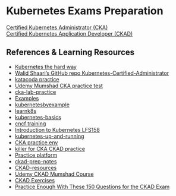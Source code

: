 # Kubernetes Exams Preparation
[Certified Kubernetes Administrator (CKA)](CKA.md)<br>
[Certified Kubernetes Application Developer (CKAD)](CKAD.md)

 ## References & Learning Resources
- [Kubernetes the hard way](https://github.com/kelseyhightower/kubernetes-the-hard-way )<br>
- [Walid Shaari’s GitHub repo Kubernetes-Certified-Administrator](https://github.com/walidshaari/Kubernetes-Certified-Administrator)<br>
- [katacoda practice](https://www.katacoda.com/courses/kubernetes)<br>
- [Udemy Mumshad CKA practice test](https://www.udemy.com/course/certified-kubernetes-administrator-with-practice-tests/)<br>
- [cka-lab-practice](https://github.com/stretchcloud/cka-lab-practice)<br>
- [Examples](https://github.com/kubernetes-up-and-running/examples)<br>
- [kubernetesbyexample](https://kubernetesbyexample.com/)<br>
- [learnk8s](https://learnk8s.io/academy)<br>
- [kubernetes-basics](https://kubernetes.io/docs/tutorials/kubernetes-basics/)<br>
- [cncf training ](https://www.cncf.io/certification/training/)<br>
- [Introduction to Kubernetes LFS158](https://www.edx.org/course/introduction-kubernetes-linuxfoundationx-lfs158x)<br>
- [kubernetes-up-and-running](https://azure.microsoft.com/en-in/resources/kubernetes-up-and-running/)<br>
- [CKA practice env](https://github.com/arush-sal/cka-practice-environment)<br>
- [killer for CKA CKAD practice](https://killer.sh/)<br>
- [Practice platform](https://labs.play-with-k8s.com/)<br>
- [ckad-prep-notes](https://github.com/twajr/ckad-prep-notes)<br>
- [CKAD-resources](https://github.com/lucassha/CKAD-resources)<br>
- [Udemy CKAD Mumshad Course](https://www.udemy.com/course/certified-kubernetes-application-developer/)<br>
- [CKAD Exercises](https://github.com/dgkanatsios/CKAD-exercises)<br>
- [Practice Enough With These 150 Questions for the CKAD Exam](https://medium.com/bb-tutorials-and-thoughts/practice-enough-with-these-questions-for-the-ckad-exam-2f42d1228552)<br>
